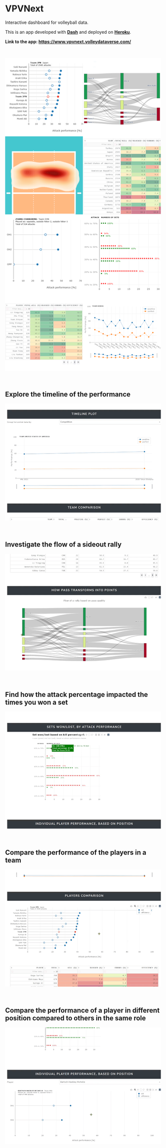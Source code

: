 # VPVNext
Interactive dashboard for volleyball data.

This is an app developed with [**Dash**](https://dash.plotly.com/) and deployed on [**Heroku**](https://www.heroku.com/home).

**Link to the app: https://www.vpvnext.volleydataverse.com/**

<br>

![](images/summary.png)

<br> 

## Explore the timeline of the performance
![](images/timeline.gif)

<br>

## Investigate the flow of a sideout rally
![](images/flow.gif)

<br>

## Find how the attack percentage impacted the times you won a set
![](images/wonlost.gif)

<br>

## Compare the performance of the players in a team
![](images/lollipop.gif)

<br>

## Compare the performance of a player in different position compared to others in the same role
![](images/different_positions.gif)
